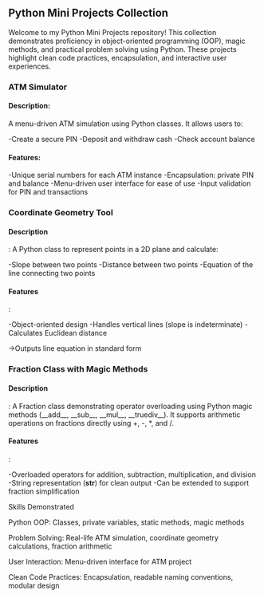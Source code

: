 <h2>Python Mini Projects Collection</h2>

Welcome to my Python Mini Projects repository! This collection demonstrates proficiency in object-oriented programming (OOP), magic methods, and practical problem solving using Python. These projects highlight clean code practices, encapsulation, and interactive user experiences.

<h3>ATM Simulator</h3>

<h4>Description:</h4>
A menu-driven ATM simulation using Python classes.
It allows users to:

-Create a secure PIN
-Deposit and withdraw cash
-Check account balance

<h4>Features:</h4>

-Unique serial numbers for each ATM instance
-Encapsulation: private PIN and balance
-Menu-driven user interface for ease of use
-Input validation for PIN and transactions

<h3>Coordinate Geometry Tool</h3>

<h4>Description</h4>:
A Python class to represent points in a 2D plane and calculate:

-Slope between two points
-Distance between two points
-Equation of the line connecting two points

<h4>Features</h4>:

-Object-oriented design
-Handles vertical lines (slope is indeterminate)
-Calculates Euclidean distance

->Outputs line equation in standard form

<h3>Fraction Class with Magic Methods</h3>

<h4>Description</h4>:
A Fraction class demonstrating operator overloading using Python magic methods (__add__, __sub__, __mul__, __truediv__).
It supports arithmetic operations on fractions directly using +, -, *, and /.

<h4>Features</h4>:

-Overloaded operators for addition, subtraction, multiplication, and division
-String representation (__str__) for clean output
-Can be extended to support fraction simplification

Skills Demonstrated

Python OOP: Classes, private variables, static methods, magic methods

Problem Solving: Real-life ATM simulation, coordinate geometry calculations, fraction arithmetic

User Interaction: Menu-driven interface for ATM project

Clean Code Practices: Encapsulation, readable naming conventions, modular design